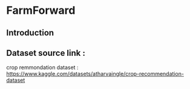 # FarmForward

## Introduction 


## Dataset source link : 

crop remmondation dataset : https://www.kaggle.com/datasets/atharvaingle/crop-recommendation-dataset




